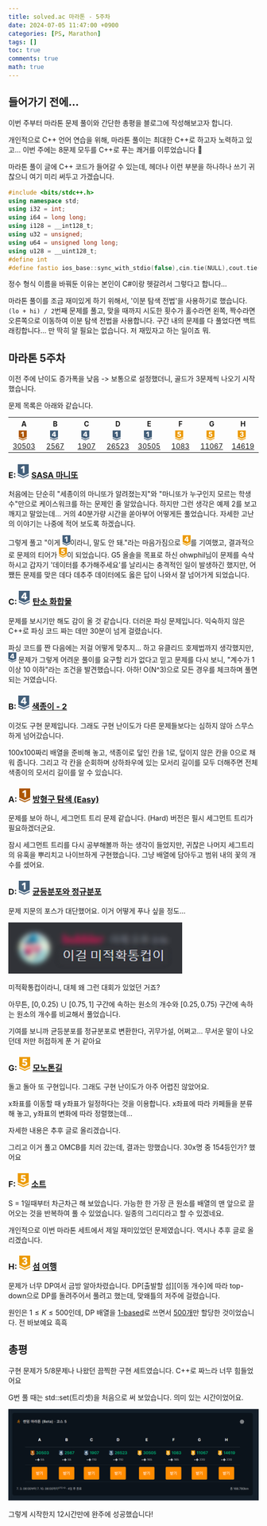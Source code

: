 ```yaml
---
title: solved.ac 마라톤 - 5주차
date: 2024-07-05 11:47:00 +0900
categories: [PS, Marathon]
tags: []
toc: true
comments: true
math: true
---
```


## 들어가기 전에...

이번 주부터 마라톤 문제 풀이와 간단한 총평을 블로그에 작성해보고자 합니다.

개인적으로 C++ 언어 연습을 위해, 마라톤 풀이는 최대한 C++로 하고자 노력하고 있고... 이번 주에는 8문제 모두를 C++로 푸는 쾌거를 이루었습니다 🎉

마라톤 풀이 글에 C++ 코드가 들어갈 수 있는데, 헤더나 이런 부분을 하나하나 쓰기 귀찮으니 여기 미리 써두고 가겠습니다.

```cpp
#include <bits/stdc++.h>
using namespace std;
using i32 = int;
using i64 = long long;
using i128 = __int128_t;
using u32 = unsigned;
using u64 = unsigned long long;
using u128 = __uint128_t;
#define int
#define fastio ios_base::sync_with_stdio(false),cin.tie(NULL),cout.tie(NULL)
```

정수 형식 이름을 바꿔둔 이유는 본인이 C#이랑 헷갈려서 그렇다고 합니다...

마라톤 풀이를 조금 재미있게 하기 위해서, '이분 탐색 전법'을 사용하기로 했습니다. `(lo + hi) / 2`번째 문제를 풀고, 맞을 때까지 시도한 횟수가 홀수라면 왼쪽, 짝수라면 오른쪽으로 이동하여 이분 탐색 전법을 사용합니다. 구간 내의 문제를 다 풀었다면 백트래킹합니다... 만 딱히 알 필요는 없습니다. 저 재밌자고 하는 일이죠 뭐.

## 마라톤 5주차
이전 주에 난이도 증가폭을 낮음 -> 보통으로 설정했더니, 골드가 3문제씩 나오기 시작했습니다.

문제 목록은 아래와 같습니다.

<style>
.table_marathon td { width: 12.5% }
.img-link { vertical-align: middle; }
</style>
<table style="text-align: center; margin: 0 auto" class="table_marathon">
<th>A</th><th>B</th><th>C</th><th>D</th><th>E</th><th>F</th><th>G</th><th>H</th>
<tr>
<td><img src="/assets/img/solvedac_icon/5.png" alt="Bronze I" style="width: 16px; margin-right: 5px"><a href="https://boj.kr/30503" style="display: inline-block">30503</a></td>
<td><img src="/assets/img/solvedac_icon/7.png" alt="Silver IV" style="width: 16px; margin-right: 5px"><a href="https://boj.kr/2567" style="display: inline-block">2567</a></td>
<td><img src="/assets/img/solvedac_icon/7.png" alt="Silver IV" style="width: 16px; margin-right: 5px"><a href="https://boj.kr/1907" style="display: inline-block">1907</a></td>
<td><img src="/assets/img/solvedac_icon/10.png" alt="Silver I" style="width: 16px; margin-right: 5px"><a href="https://boj.kr/26523" style="display: inline-block">26523</a></td>
<td><img src="/assets/img/solvedac_icon/10.png" alt="Silver I" style="width: 16px; margin-right: 5px"><a href="https://boj.kr/30505" style="display: inline-block">30505</a></td>
<td><img src="/assets/img/solvedac_icon/11.png" alt="Gold V" style="width: 16px; margin-right: 5px"><a href="https://boj.kr/1083" style="display: inline-block">1083</a></td>
<td><img src="/assets/img/solvedac_icon/11.png" alt="Gold V" style="width: 16px; margin-right: 5px"><a href="https://boj.kr/11067" style="display: inline-block">11067</a></td>
<td><img src="/assets/img/solvedac_icon/13.png" alt="Gold III" style="width: 16px; margin-right: 5px"><a href="https://boj.kr/14619" style="display: inline-block">14619</a></td>
</tr>
</table>

### E: <img src="/assets/img/solvedac_icon/10.png" alt="Silver I" style="width: 22px; margin-right: 5px">[SASA 마니또](https://boj.kr/30505)
처음에는 단순히 "세종이의 마니또가 알려졌는지"와 "마니또가 누구인지 모르는 학생 수"만으로 케이스워크를 하는 문제인 줄 알았습니다. 하지만 그런 생각은 예제 2를 보고 깨지고 말았는데...
거의 40분가량 시간을 쏟아부어 어떻게든 풀었습니다. 자세한 고난의 이야기는 나중에 적어 보도록 하겠습니다.

그렇게 풀고 "이게 <span><img src="/assets/img/solvedac_icon/10.png" alt="Silver I" style="width: 16px;"></span>이라니, 말도 안 돼."라는 마음가짐으로 <span><img src="/assets/img/solvedac_icon/12.png" alt="Gold IV" style="width: 16px;"></span>를 기여했고, 결과적으로 문제의 티어가 <span><img src="/assets/img/solvedac_icon/11.png" alt="Gold V" style="width: 16px;"></span>이 되었습니다. G5 올솔을 목표로 하신 ohwphil님이 문제를 슥삭하시고 갑자기 '데이터를 추가해주세요'를 날리시는 충격적인 일이 발생하긴 했지만, 어쨌든 문제를 맞은 데다 데추주 데이터에도 옳은 답이 나와서 잘 넘어가게 되었습니다.

### C: <img src="/assets/img/solvedac_icon/7.png" alt="Silver IV" style="width: 22px; margin-right: 5px">[탄소 화합물](https://boj.kr/1907)
문제를 보시기만 해도 감이 올 것 같습니다. 더러운 파싱 문제입니다. 익숙하지 않은 C++로 파싱 코드 짜는 데만 30분이 넘게 걸렸습니다.

파싱 코드를 짠 다음에는 저걸 어떻게 맞추지... 하고 유클리드 호제법까지 생각했지만, <span><img src="/assets/img/solvedac_icon/7.png" alt="Silver IV" style="width: 16px;"></span> 문제가 그렇게 어려운 풀이를 요구할 리가 없다고 믿고 문제를 다시 보니, "계수가 1 이상 10 이하"라는 조건을 발견했습니다. 아하! O(N^3)으로 모든 경우를 체크하며 풀면 되는 거였습니다.

### B: <img src="/assets/img/solvedac_icon/7.png" alt="Silver IV" style="width: 22px; margin-right: 5px">[색종이 - 2](https://boj.kr/2567)
이것도 구현 문제입니다. 그래도 구현 난이도가 다른 문제들보다는 심하지 않아 스무스하게 넘어갔습니다.

100x100짜리 배열을 준비해 놓고, 색종이로 덮인 칸을 1로, 덮이지 않은 칸을 0으로 채워 줍니다. 그리고 각 칸을 순회하며 상하좌우에 있는 모서리 길이를 모두 더해주면 전체 색종이의 모서리 길이를 알 수 있습니다.


### A: <img src="/assets/img/solvedac_icon/5.png" alt="Bronze I" style="width: 22px; margin-right: 5px">[방형구 탐색 (Easy)](https://boj.kr/30503)
문제를 보아 하니, 세그먼트 트리 문제 같습니다. (Hard) 버전은 필시 세그먼트 트리가 필요하겠더군요.

잠시 세그먼트 트리를 다시 공부해볼까 하는 생각이 들었지만, 귀찮은 나머지 세그트리의 유혹을 뿌리치고 나이브하게 구현했습니다. 그냥 배열에 담아두고 범위 내의 꽃의 개수를 셌어요.


### D: <img src="/assets/img/solvedac_icon/10.png" alt="Silver I" style="width: 22px; margin-right: 5px">[균등분포와 정규분포](https://boj.kr/26523)
문제 지문의 포스가 대단했어요. 이거 어떻게 푸나 싶을 정도...

<span><img src="/assets/img/marathon_5th/calculus.png" alt="이걸 미적확통컵이"></span>

미적확통컵이라니, 대체 왜 그런 대회가 있었던 거죠?

아무튼, $[0, 0.25) ∪ [0.75, 1]$ 구간에 속하는 원소의 개수와 $[0.25, 0.75)$ 구간에 속하는 원소의 개수를 비교해서 풀었습니다.

기여를 보니까 균등분포를 정규분포로 변환한다, 귀무가설, 어쩌고... 무서운 말이 나오던데 저만 허접하게 푼 거 같아요

### G: <img src="/assets/img/solvedac_icon/11.png" alt="Gold V" style="width: 22px; margin-right: 5px">[모노톤길](https://boj.kr/11067)
돌고 돌아 또 구현입니다. 그래도 구현 난이도가 아주 어렵진 않았어요.

x좌표를 이동할 때 y좌표가 일정하다는 것을 이용합니다. x좌표에 따라 카페들을 분류해 놓고, y좌표의 변화에 따라 정렬했는데...

자세한 내용은 추후 글로 올리겠습니다.

그리고 이거 풀고 OMCB를 치러 갔는데, 결과는 망했습니다. 30x명 중 154등인가? 했어요

### F: <img src="/assets/img/solvedac_icon/11.png" alt="Gold V" style="width: 22px; margin-right: 5px">[소트](https://boj.kr/1083)
S = 1일때부터 차근차근 해 보았습니다. 가능한 한 가장 큰 원소를 배열의 맨 앞으로 끌어오는 것을 반복하여 풀 수 있었습니다. 일종의 그리디라고 할 수 있겠네요. 

개인적으로 이번 마라톤 세트에서 제일 재미있었던 문제였습니다. 역시나 추후 글로 올리겠습니다.

### H: <img src="/assets/img/solvedac_icon/13.png" alt="Gold III" style="width: 22px; margin-right: 5px">[섬 여행](https://boj.kr/14619)
문제가 너무 DP여서 금방 알아차렸습니다. DP[출발할 섬][이동 개수]에 따라 top-down으로 DP를 돌려주어서 풀려고 했는데, 맞왜틀의 저주에 걸렸습니다.

원인은 $1 \leq K \leq 500$인데, DP 배열을 <u>1-based</u>로 쓰면서 <u>500개</u>만 할당한 것이었습니다. 전 바보예요 흑흑

## 총평
구현 문제가 5/8문제나 나왔던 끔찍한 구현 세트였습니다. C++로 짜느라 너무 힘들었어요

G번 풀 때는 std::set(트리셋)을 처음으로 써 보았습니다. 의미 있는 시간이었어요.

<img src="/assets/img/marathon_5th/marathon_5th.png" alt="마라톤 완주!">

그렇게 시작한지 12시간만에 완주에 성공했습니다!